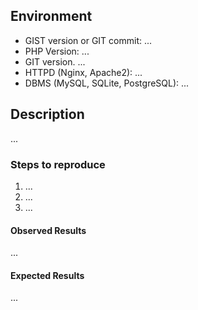 ## Environment

* GIST version or GIT commit: ...
* PHP Version: ...
* GIT version. ...
* HTTPD (Nginx, Apache2): ...
* DBMS (MySQL, SQLite, PostgreSQL): ...


## Description

...

### Steps to reproduce

1. ...
2. ...
3. ...

#### Observed Results

...

#### Expected Results

...
